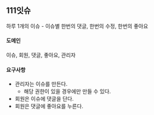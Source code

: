 ## 111잇슈
하루 1개의 이슈 - 이슈별 한번의 댓글, 한번의 수정, 한번의 좋아요

#### 도메인
이슈, 회원, 댓글, 좋아요, 관리자

#### 요구사항
- 관리자는 이슈를 만든다.
    - 해당 권한이 있을 경우에만 만들 수 있다.
- 회원은 이슈에 댓글을 단다.
- 회원은 댓글에 좋아요를 누른다.